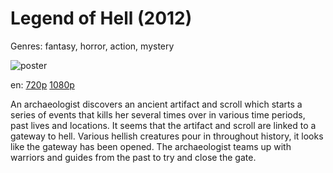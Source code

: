 # Legend of Hell (2012)

Genres: fantasy, horror, action, mystery

![poster](http://image.tmdb.org/t/p/w500/xdvH22zGFb5IOEDKauphqaLu0mj.jpg)

en:
  [720p](magnet:?xt=urn:btih:72FFB1F4B6D30C86E38F5DC7097AE5EDDF7C3341&tr=udp://glotorrents.pw:6969/announce&tr=udp://tracker.opentrackr.org:1337/announce&tr=udp://torrent.gresille.org:80/announce&tr=udp://tracker.openbittorrent.com:80&tr=udp://tracker.coppersurfer.tk:6969&tr=udp://tracker.leechers-paradise.org:6969&tr=udp://p4p.arenabg.ch:1337&tr=udp://tracker.internetwarriors.net:1337)
  [1080p](magnet:?xt=urn:btih:0401C1B7C6EA5BD7858D0CA0905B6A7594D4DBD7&tr=udp://glotorrents.pw:6969/announce&tr=udp://tracker.opentrackr.org:1337/announce&tr=udp://torrent.gresille.org:80/announce&tr=udp://tracker.openbittorrent.com:80&tr=udp://tracker.coppersurfer.tk:6969&tr=udp://tracker.leechers-paradise.org:6969&tr=udp://p4p.arenabg.ch:1337&tr=udp://tracker.internetwarriors.net:1337)
  


An archaeologist discovers an ancient artifact and scroll which starts a series of events that kills her several times over in various time periods, past lives and locations. It seems that the artifact and scroll are linked to a gateway to hell. Various hellish creatures pour in throughout history, it looks like the gateway has been opened. The archaeologist teams up with warriors and guides from the past to try and close the gate.